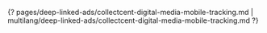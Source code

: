 {? pages/deep-linked-ads/collectcent-digital-media-mobile-tracking.md | multilang/deep-linked-ads/collectcent-digital-media-mobile-tracking.md ?}
